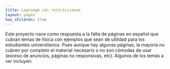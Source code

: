 ```yaml
---
title: Lagrange con restricciones
layout: pages
has_children: true
---
```


Este proyecto nace como respuesta a la falta de páginas en español que cubran temas de física con ejemplos que sean de utilidad para los estudiantes universitarios. Pues aunque hay algunas páginas, la mayoría no cubren por completo el material necesario o no son cómodas de usar (exceso de anuncios, páginas no responsivas, etc). Algunos de los temás a ver incluyen:

